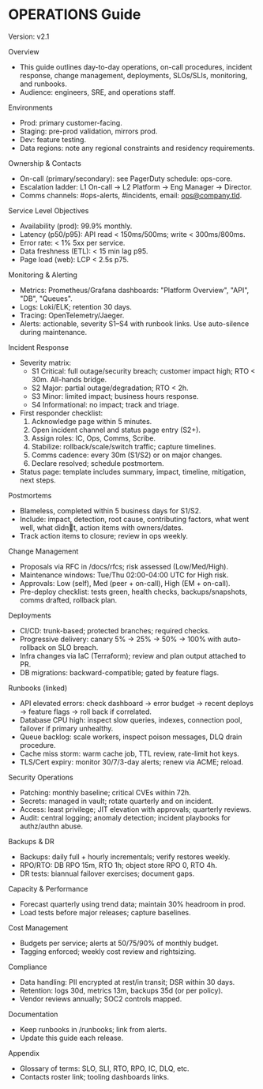 # OPERATIONS Guide

Version: v2.1

Overview
- This guide outlines day-to-day operations, on-call procedures, incident response, change management, deployments, SLOs/SLIs, monitoring, and runbooks.
- Audience: engineers, SRE, and operations staff.

Environments
- Prod: primary customer-facing.
- Staging: pre-prod validation, mirrors prod.
- Dev: feature testing.
- Data regions: note any regional constraints and residency requirements.

Ownership & Contacts
- On-call (primary/secondary): see PagerDuty schedule: ops-core.
- Escalation ladder: L1 On-call -> L2 Platform -> Eng Manager -> Director.
- Comms channels: #ops-alerts, #incidents, email: ops@company.tld.

Service Level Objectives
- Availability (prod): 99.9% monthly.
- Latency (p50/p95): API read < 150ms/500ms; write < 300ms/800ms.
- Error rate: < 1% 5xx per service.
- Data freshness (ETL): < 15 min lag p95.
- Page load (web): LCP < 2.5s p75.

Monitoring & Alerting
- Metrics: Prometheus/Grafana dashboards: "Platform Overview", "API", "DB", "Queues".
- Logs: Loki/ELK; retention 30 days.
- Tracing: OpenTelemetry/Jaeger.
- Alerts: actionable, severity S1–S4 with runbook links. Use auto-silence during maintenance.

Incident Response
- Severity matrix:
  - S1 Critical: full outage/security breach; customer impact high; RTO < 30m. All-hands bridge.
  - S2 Major: partial outage/degradation; RTO < 2h.
  - S3 Minor: limited impact; business hours response.
  - S4 Informational: no impact; track and triage.
- First responder checklist:
  1) Acknowledge page within 5 minutes.
  2) Open incident channel and status page entry (S2+).
  3) Assign roles: IC, Ops, Comms, Scribe.
  4) Stabilize: rollback/scale/switch traffic; capture timelines.
  5) Comms cadence: every 30m (S1/S2) or on major changes.
  6) Declare resolved; schedule postmortem.
- Status page: template includes summary, impact, timeline, mitigation, next steps.

Postmortems
- Blameless, completed within 5 business days for S1/S2.
- Include: impact, detection, root cause, contributing factors, what went well, what didnt, action items with owners/dates.
- Track action items to closure; review in ops weekly.

Change Management
- Proposals via RFC in /docs/rfcs; risk assessed (Low/Med/High).
- Maintenance windows: Tue/Thu 02:00-04:00 UTC for High risk.
- Approvals: Low (self), Med (peer + on-call), High (EM + on-call).
- Pre-deploy checklist: tests green, health checks, backups/snapshots, comms drafted, rollback plan.

Deployments
- CI/CD: trunk-based; protected branches; required checks.
- Progressive delivery: canary 5% -> 25% -> 50% -> 100% with auto-rollback on SLO breach.
- Infra changes via IaC (Terraform); review and plan output attached to PR.
- DB migrations: backward-compatible; gated by feature flags.

Runbooks (linked)
- API elevated errors: check dashboard -> error budget -> recent deploys -> feature flags -> roll back if correlated.
- Database CPU high: inspect slow queries, indexes, connection pool, failover if primary unhealthy.
- Queue backlog: scale workers, inspect poison messages, DLQ drain procedure.
- Cache miss storm: warm cache job, TTL review, rate-limit hot keys.
- TLS/Cert expiry: monitor 30/7/3-day alerts; renew via ACME; reload.

Security Operations
- Patching: monthly baseline; critical CVEs within 72h.
- Secrets: managed in vault; rotate quarterly and on incident.
- Access: least privilege; JIT elevation with approvals; quarterly reviews.
- Audit: central logging; anomaly detection; incident playbooks for authz/authn abuse.

Backups & DR
- Backups: daily full + hourly incrementals; verify restores weekly.
- RPO/RTO: DB RPO 15m, RTO 1h; object store RPO 0, RTO 4h.
- DR tests: biannual failover exercises; document gaps.

Capacity & Performance
- Forecast quarterly using trend data; maintain 30% headroom in prod.
- Load tests before major releases; capture baselines.

Cost Management
- Budgets per service; alerts at 50/75/90% of monthly budget.
- Tagging enforced; weekly cost review and rightsizing.

Compliance
- Data handling: PII encrypted at rest/in transit; DSR within 30 days.
- Retention: logs 30d, metrics 13m, backups 35d (or per policy).
- Vendor reviews annually; SOC2 controls mapped.

Documentation
- Keep runbooks in /runbooks; link from alerts.
- Update this guide each release.

Appendix
- Glossary of terms: SLO, SLI, RTO, RPO, IC, DLQ, etc.
- Contacts roster link; tooling dashboards links.
